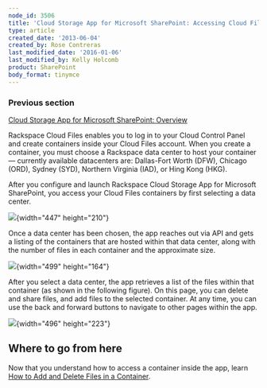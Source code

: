 ```yaml
---
node_id: 3506
title: 'Cloud Storage App for Microsoft SharePoint: Accessing Cloud Files Containers'
type: article
created_date: '2013-06-04'
created_by: Rose Contreras
last_modified_date: '2016-01-06'
last_modified_by: Kelly Holcomb
product: SharePoint
body_format: tinymce
---
```


### Previous section

[Cloud Storage App for Microsoft SharePoint:
Overview](/howto/cloud-storage-app-for-microsoft-sharepoint-overview)

Rackspace Cloud Files enables you to log in to your Cloud Control Panel
and create containers inside your Cloud Files account. When you create a
container, you must choose a Rackspace data center to host your
container &mdash; currently available datacenters are: Dallas-Fort Worth
(DFW), <span>Chicago (ORD), Sydney (SYD), Northern Virginia (IAD), or
Hing Kong (HKG). </span>

After you configure and launch Rackspace Cloud Storage App for Microsoft
SharePoint, you access your Cloud Files containers by first selecting a
data center.

![](https://8026b2e3760e2433679c-fffceaebb8c6ee053c935e8915a3fbe7.ssl.cf2.rackcdn.com/field/image/HKGSharepointCloudStorageCrop.png){width="447"
height="210"}

Once a data center has been chosen, the app reaches out via API and gets
a listing of the containers that are hosted within that data center,
along with the number of files in each container and the approximate
size.

![](https://8026b2e3760e2433679c-fffceaebb8c6ee053c935e8915a3fbe7.ssl.cf2.rackcdn.com/field/image/Fig%20--%20Select%20Container.jpg){width="499"
height="164"}

After you select a data center, the app retrieves a list of the files
within that container (as shown in the following figure). On this page,
you can delete and share files, and add files to the selected container.
At any time, you can use the back and forward buttons to navigate to
other pages within the app.

![](https://8026b2e3760e2433679c-fffceaebb8c6ee053c935e8915a3fbe7.ssl.cf2.rackcdn.com/field/image/Fig%20--%20Select%20Files.jpg.jpeg){width="496"
height="223"}

Where to go from here
---------------------

Now that you understand how to access a container inside the app, learn
[How to Add and Delete Files in a
Container](/howto/cloud-storage-app-for-microsoft-sharepoint-how-to-add-and-delete-files-in-a-container).


